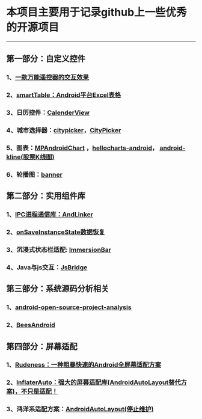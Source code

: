 # 本项目主要用于记录github上一些优秀的开源项目 #

---
## 第一部分：自定义控件 ##
### 1、[一款万能遥控器的交互效果](https://github.com/simplezhli/RemoteControlView) ###
### 2、[smartTable：Android平台Excel表格](https://github.com/huangyanbin/smartTable)  ###
### 3、日历控件：[CalenderView](https://github.com/huanghaibin-dev/CalendarView) ###
### 4、城市选择器：[citypicker](https://github.com/crazyandcoder/citypicker)，[CityPicker](https://github.com/zaaach/CityPicker) ###
### 5、图表：[MPAndroidChart](https://github.com/huanghaibin-dev/CalendarView) ，[hellocharts-android](https://github.com/lecho/hellocharts-android)， [android-kline(股票K线图)](https://github.com/VinsonGuo/android-kline)  ###
### 6、轮播图：[banner](https://github.com/youth5201314/banner) ###

## 第二部分：实用组件库 ##
### 1、[IPC进程通信库：AndLinker](https://github.com/codezjx/AndLinker) ###
### 2、[onSaveInstanceState数据恢复](https://github.com/JavaNoober/AutoSave) ###
### 3、沉浸式状态栏适配: [ImmersionBar](https://github.com/PhilJay/MPAndroidChart) ###
### 4、Java与js交互：[JsBridge](https://github.com/dhhAndroid/JsBridge) ###








## 第三部分：系统源码分析相关 ##
### 1、[android-open-source-project-analysis](https://github.com/guoxiaoxing/android-open-source-project-analysis) ###
### 2、[BeesAndroid](https://github.com/BeesAndroid/BeesAndroid) ###

## 第四部分：屏幕适配 ##
### 1、[Rudeness：一种粗暴快速的Android全屏幕适配方案](https://github.com/Firedamp/Rudeness) ###
### 2、[InflaterAuto：强大的屏幕适配库(AndroidAutoLayout替代方案)，不只是适配！](https://github.com/genius158/InflaterAuto) ###
### 3、鸿洋系适配方案：[AndroidAutoLayout(停止维护)](https://github.com/hongyangAndroid/AndroidAutoLayout) ###